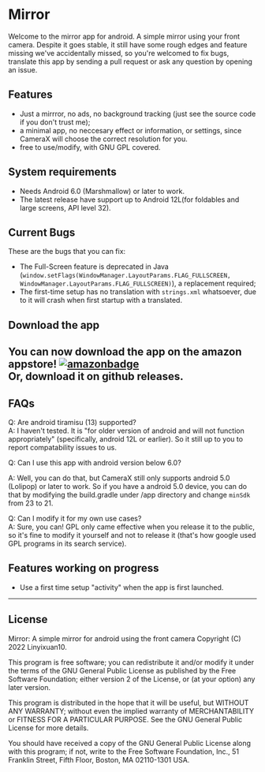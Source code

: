 # Mirror
Welcome to the mirror app for android. A simple mirror using your front camera.
Despite it goes stable, it still have some rough edges and feature missing we've accidentally missed, so you're welcomed to fix bugs, translate this app by sending a pull request or ask any question by opening an issue.
## Features
* Just a mirrror, no ads, no background tracking (just see the source code if you don't trust me);
* a minimal app, no neccesary effect or information, or settings, since CameraX will choose the correct resolution for you.
* free to use/modify, with GNU GPL covered.
## System requirements
* Needs Android 6.0 (Marshmallow) or later to work.
* The latest release have support up to Android 12L(for foldables and large screens, API level 32).
## Current Bugs
These are the bugs that you can fix:
* The Full-Screen feature is deprecated in Java (```window.setFlags(WindowManager.LayoutParams.FLAG_FULLSCREEN, WindowManager.LayoutParams.FLAG_FULLSCREEN)```), a replacement required;
* The first-time setup has no translation with ```strings.xml``` whatsoever, due to it will crash when first startup with a translated.
## Download the app
You can now download the app on the amazon appstore! [![amazonbadge](https://user-images.githubusercontent.com/63381178/171801953-131fe9a6-6011-4215-9d00-f6e94bfe0a21.png)](https://www.amazon.com/gp/product/B0B124M26K/ref=mas_pm_Mirror)
</br>
Or, download it on github releases.
 ---
## FAQs
Q: Are android tiramisu (13) supported?</br>
A: I haven't tested. It is "for older version of android and will not function appropriately" (specifically, android 12L or earlier). So it still up to you to report compatability issues to us.

Q: Can I use this app with android version below 6.0?

A: Well, you can do that, but CameraX still only supports android 5.0 (Lolipop) or later to work. So if you have a android 5.0 device, you can do that by modifying the build.gradle under /app directory and change ``minSdk`` from 23 to 21.

Q: Can I modify it for my own use cases?</br>
A: Sure, you can! GPL only came effective when you release it to the public, so it's fine to modify it yourself and not to release it (that's how google used GPL programs in its search service).

## Features working on progress
 * Use a first time setup "activity" when the app is first launched.
---
## License
Mirror: A simple mirror for android using the front camera
Copyright (C) 2022 Linyixuan10.

This program is free software; you can redistribute it and/or modify
it under the terms of the GNU General Public License as published by
the Free Software Foundation; either version 2 of the License, or
(at your option) any later version.

This program is distributed in the hope that it will be useful,
but WITHOUT ANY WARRANTY; without even the implied warranty of
MERCHANTABILITY or FITNESS FOR A PARTICULAR PURPOSE.  See the
GNU General Public License for more details.

You should have received a copy of the GNU General Public License along
with this program; if not, write to the Free Software Foundation, Inc.,
51 Franklin Street, Fifth Floor, Boston, MA 02110-1301 USA.
